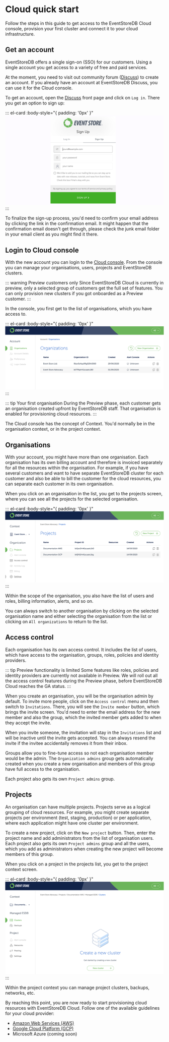# Cloud quick start

Follow the steps in this guide to get access to the EventStoreDB Cloud console, provision your first cluster and connect it to your cloud infrastructure.

## Get an account

EventStoreDB offers a single sign-on (SSO) for our customers. Using a single account you get access to a variety of free and paid services.

At the moment, you need to visit out community forum ([Discuss](https://discuss.eventstore.com)) to create an account. If you already have an account at EventStoreDB Discuss, you can use it for the Cloud console.

To get an account, open the [Discuss](https://discuss.eventstore.com) front page and click on `Log in`. There you get an option to sign up:

::: el-card :body-style="{ padding: '0px' }" 
![Sign up screen](./images/discuss-signup.png)
:::

To finalize the sign-up process, you'd need to confirm your email address by clicking the link in the confirmation email. It might happen that the confirmation email doesn't get through, please check the junk email folder in your email client as you might find it there.

## Login to Cloud console

With the new account you can login to the [Cloud console](https://console.eventstore.cloud). From the console you can manage your organisations, users, projects and EventStoreDB clusters.

::: warning Preview customers only
Since EventStoreDB Cloud is currently in preview, only a selected group of customers get the full set of features. You can only provision new clusters if you got onboarded as a Preview customer.
:::

In the console, you first get to the list of organisations, which you have access to.

::: el-card :body-style="{ padding: '0px' }" 
![Cloud organisations](./images/cloud-console-orgs.png)
:::

::: tip Your first organisation
During the Preview phase, each customer gets an organisation created upfront by EventStoreDB staff. That organisation is enabled for provisioning cloud resources.
:::

The Cloud console has the concept of Context. You'd normally be in the organisation context, or in the project context.

## Organisations

With your account, you might have more than one organisation. Each organisation has its own billing account and therefore is invoiced separately for all the resources within the organisation. For example, if you have several customers and want to have separate EventStoreDB cluster for each customer and also be able to bill the customer for the cloud resources, you can separate each customer in its own organisation.

When you click on an organisation in the list, you get to the projects screen, where you can see all the projects for the selected organisation.

::: el-card :body-style="{ padding: '0px' }" 
![Projects within the organisation](./images/cloud-org-projects.png)
:::

Within the scope of the organisation, you also have the list of users and roles, billing information, alerts, and so on.

You can always switch to another organisation by clicking on the selected organisation name and either selecting the organisation from the list or clicking on `All organizations` to return to the list.

## Access control

Each organisation has its own access control. It includes the list of users, which have access to the organisation, groups, roles, policies and identity providers.

::: tip Preview functionality is limited
Some features like roles, policies and identity providers are currently not available in Preview. We will roll out all the access control features during the Preview phase, before EventStoreDB Cloud reaches the GA status.
:::

When you create an organisation, you will be the organisation admin by default. To invite more people, click on the `Access control` menu and then switch to `Invitations`. There, you will see the `Invite member` button, which brings the invite screen. You'd need to enter the email address for the new member and also the group, which the invited member gets added to when they accept the invite.

When you invite someone, the invitation will stay in the `Invitations` list and will be inactive until the invite gets accepted. You can always resend the invite if the invitee accidentally removes it from their inbox.

Groups allow you to fine-tune access so not each organisation member would be the admin. The `Organization admins` group gets automatically created when you create a new organisation and members of this group have full access to the organisation.

Each project also gets its own `Project admins` group.

## Projects

An organisation can have multiple projects. Projects serve as a logical grouping of cloud resources. For example, you might create separate projects per environment (test, staging, production) or per application, where each application might have one cluster per environment.

To create a new project, click on the `New project` button. Then, enter the project name and add administrators from the list of organisation users. Each project also gets its own `Project admins` group and all the users, which you add as administrators when creating the new project will become members of this group.

When you click on a project in the projects list, you get to the project context screen.

::: el-card :body-style="{ padding: '0px' }" 
![Project context](./images/cloud-project-screen.png)
:::

Within the project context you can manage project clusters, backups, networks, etc.

By reaching this point, you are now ready to start provisioning cloud resources with EventStoreDB Cloud. Follow one of the available guidelines for your cloud provider:

- [Amazon Web Services (AWS)](../provision/aws)
- [Google Cloud Platform (GCP)](../provision/gcp)
- Microsoft Azure (coming soon)


